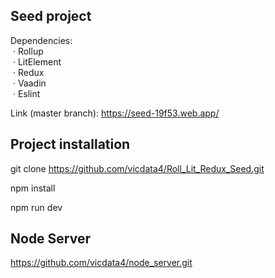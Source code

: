 ## Seed project

Dependencies:\
&nbsp;· Rollup\
&nbsp;· LitElement\
&nbsp;· Redux\
&nbsp;· Vaadin\
&nbsp;· Eslint

Link (master branch): https://seed-19f53.web.app/

## Project installation

git clone https://github.com/vicdata4/Roll_Lit_Redux_Seed.git

npm install

npm run dev

## Node Server

https://github.com/vicdata4/node_server.git






